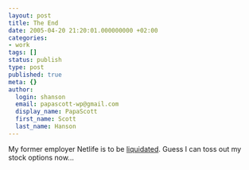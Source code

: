 ```yaml
---
layout: post
title: The End
date: 2005-04-20 21:20:01.000000000 +02:00
categories:
- work
tags: []
status: publish
type: post
published: true
meta: {}
author:
  login: shanson
  email: papascott-wp@gmail.com
  display_name: PapaScott
  first_name: Scott
  last_name: Hanson
---
```

<p>My former employer Netlife is to be <a href="http://www.netlife.de/press_de.nsf/adhoc/adhoc190405">liquidated</a>. Guess I can toss out my stock options now...</p>
